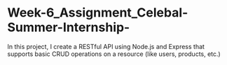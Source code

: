# Week-6_Assignment_Celebal-Summer-Internship-
In this project, I create a RESTful API using Node.js and Express that supports basic CRUD operations on a resource (like users, products, etc.)
